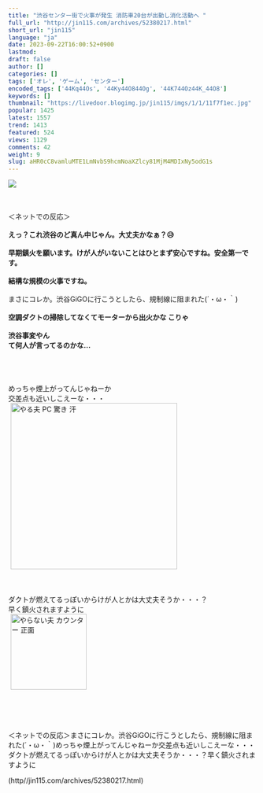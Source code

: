 ```yaml
---
title: "渋谷センター街で火事が発生 消防車20台が出動し消化活動へ "
full_url: "http://jin115.com/archives/52380217.html"
short_url: "jin115"
language: "ja"
date: 2023-09-22T16:00:52+0900
lastmod: 
draft: false
author: []
categories: []
tags: ['オレ', 'ゲーム', 'センター']
encoded_tags: ['44Kq44Os', '44Ky44O844Og', '44K744Oz44K_44O8']
keywords: []
thumbnail: "https://livedoor.blogimg.jp/jin115/imgs/1/1/11f7f1ec.jpg"
popular: 1425
latest: 1557
trend: 1413
featured: 524
views: 1129
comments: 42
weight: 9
slug: aHR0cC8vamluMTE1LmNvbS9hcmNoaXZlcy81MjM4MDIxNy5odG1s
---
```


![](https://livedoor.blogimg.jp/jin115/imgs/1/1/11f7f1ec.jpg)

<div><a name='more'></a> <br> <br> ＜ネットでの反応＞<br> <br> <b>えっ？これ渋谷のど真ん中じゃん。大丈夫かなぁ？😥</b><br> <br> <b>早期鎮火を願います。けが人がいないことはひとまず安心ですね。安全第一です。</b><br> <br> <b>結構な規模の火事ですね。</b><br> <br> まさにコレか。渋谷GiGOに行こうとしたら、規制線に阻まれた(´・ω・｀)<br> <br> <b>空調ダクトの掃除してなくてモーターから出火かな こりゃ</b><br> <br> <b>渋谷事変やん<br> て何人が言ってるのかな…</b><br> <br> <br> <br> <br> めっちゃ煙上がってんじゃねーか<br> 交差点も近いしこえーな・・・<br> <img src='https//livedoor.blogimg.jp/jin115/imgs/8/0/8076d1bb.gif' alt='やる夫 PC 驚き 汗' width='338' border='0' hspace='5' class='pict'><br> <br> <br> <br> ダクトが燃えてるっぽいからけが人とかは大丈夫そうか・・・？<br> 早く鎮火されますように<br> <img src='https//livedoor.blogimg.jp/jin115/imgs/1/8/18f2180e.gif' alt='やらない夫 カウンター 正面' width='154' border='0' hspace='5' class='pict'><br> <br> <br> <br> <br> <p>＜ネットでの反応＞まさにコレか。渋谷GiGOに行こうとしたら、規制線に阻まれた(´・ω・｀)めっちゃ煙上がってんじゃねーか交差点も近いしこえーな・・・ダクトが燃えてるっぽいからけが人とかは大丈夫そうか・・・？早く鎮火されますように</p></div>

(http//jin115.com/archives/52380217.html)
